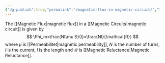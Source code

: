 ```yaml
---
{"dg-publish":true,"permalink":"/magnetic-flux-in-magnetic-circuit/","tags":["elektromagnetiskfältteori"]}
---
```


The [[Magnetic Flux\|magnetic flux]] in a [[Magnetic Circuits\|magnetic circuit]] is given by 
$$
\Phi_m=\frac{NI\mu S}{l}=\frac{NI}{\mathcal{R}}
$$
where $\mu$ is [[Permeabilitet\|magnetic permeability]], $N$ is the number of turns, $I$ is the current, $l$ is the length and $\mathcal{R}$ is [[Magnetic Reluctance\|Magnetic Reluctance]]. 